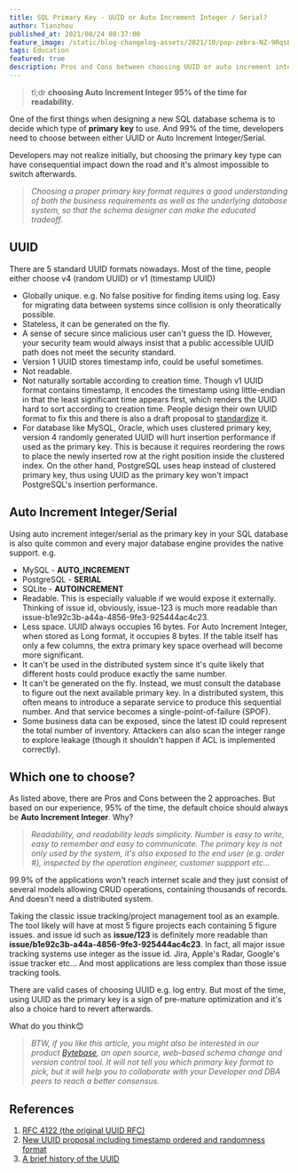 ```yaml
---
title: SQL Primary Key - UUID or Auto Increment Integer / Serial?
author: Tianzhou
published_at: 2021/08/24 08:37:00
feature_image: /static/blog-changelog-assets/2021/10/pop-zebra-NZ-9RqsE06I-unsplash-1.jpg
tags: Education
featured: true
description: Pros and Cons between choosing UUID or auto increment integer / serial for SQL database.
---
```


> tl;dr **choosing Auto Increment Integer 95% of the time for readability.**

One of the first things when designing a new SQL database schema is to decide which type of **primary key** to use. And 99% of the time, developers need to choose between either UUID or Auto Increment Integer/Serial.

Developers may not realize initially, but choosing the primary key type can have consequential impact down the road and it's almost impossible to switch afterwards.

> _Choosing a proper primary key format requires a good understanding of both the business requirements as well as the underlying database system, so that the schema designer can make the educated tradeoff._

## **UUID**

There are 5 standard UUID formats nowadays. Most of the time, people either choose v4 (random UUID) or v1 (timestamp UUID)

- Globally unique. e.g. No false positive for finding items using log. Easy for migrating data between systems since collision is only theoratically possible.
- Stateless, it can be generated on the fly.
- A sense of secure since malicious user can't guess the ID. However, your security team would always insist that a public accessible UUID path does not meet the security standard.
- Version 1 UUID stores timestamp info, could be useful sometimes.
- Not readable.
- Not naturally sortable according to creation time. Though v1 UUID format contains timestamp, it encodes the timestamp using little-endian in that the least significant time appears first, which renders the UUID hard to sort according to creation time. People design their own UUID format to fix this and there is also a draft proposal to [standardize](https://datatracker.ietf.org/doc/html/draft-peabody-dispatch-new-uuid-format) it.
- For database like MySQL, Oracle, which uses clustered primary key, version 4 randomly generated UUID will hurt insertion performance if used as the primary key. This is because it requires reordering the rows to place the newly inserted row at the right position inside the clustered index. On the other hand, PostgreSQL uses heap instead of clustered primary key, thus using UUID as the primary key won't impact PostgreSQL's insertion performance.

## **Auto Increment Integer/Serial**

Using auto increment integer/serial as the primary key in your SQL database is also quite common and every major database engine provides the native support. e.g.

- MySQL - **AUTO_INCREMENT**
- PostgreSQL - **SERIAL**
- SQLite - **AUTOINCREMENT**
- Readable. This is especially valuable if we would expose it externally. Thinking of issue id, obviously, issue-123 is much more readable than issue-b1e92c3b-a44a-4856-9fe3-925444ac4c23.
- Less space. UUID always occupies 16 bytes. For Auto Increment Integer, when stored as Long format, it occupies 8 bytes. If the table itself has only a few columns, the extra primary key space overhead will become more significant.
- It can't be used in the distributed system since it's quite likely that different hosts could produce exactly the same number.
- It can't be generated on the fly. Instead, we must consult the database to figure out the next available primary key. In a distributed system, this often means to introduce a separate service to produce this sequential number. And that service becomes a single-point-of-failure (SPOF).
- Some business data can be exposed, since the latest ID could represent the total number of inventory. Attackers can also scan the integer range to explore leakage (though it shouldn't happen if ACL is implemented correctly).

## **Which one to choose?**

As listed above, there are Pros and Cons between the 2 approaches. But based on our experience, 95% of the time, the default choice should always be **Auto Increment Integer**. Why?

> _Readability, and readability leads simplicity. Number is easy to write, easy to remember and easy to communicate. The primary key is not only used by the system, it's also exposed to the end user (e.g. order #), inspected by the operation engineer, customer suppport etc..._

99.9% of the applications won't reach internet scale and they just consist of several models allowing CRUD operations, containing thousands of records. And doesn't need a distributed system.

Taking the classic issue tracking/project management tool as an example. The tool likely will have at most 5 figure projects each containing 5 figure issues. and issue id such as **issue/123** is definitely more readable than **issue/b1e92c3b-a44a-4856-9fe3-925444ac4c23**. In fact, all major issue tracking systems use integer as the issue id. Jira, Apple's Radar, Google's issue tracker etc... And most applications are less complex than those issue tracking tools.

There are valid cases of choosing UUID e.g. log entry. But most of the time, using UUID as the primary key is a sign of pre-mature optimization and it's also a choice hard to revert afterwards.

What do you think😊

> _BTW, if you like this article, you might also be interested in our product [Bytebase](https://bytebase.com), an open source, web-based schema change and version control tool. It will not tell you which primary key format to pick, but it will help you to collaborate with your Developer and DBA peers to reach a better consensus._

## **References**

1. [RFC 4122 (the original UUID RFC)](https://tools.ietf.org/html/rfc4122)
2. [New UUID proposal including timestamp ordered and randomness format](https://datatracker.ietf.org/doc/html/draft-peabody-dispatch-new-uuid-format)
3. [A brief history of the UUID](https://segment.com/blog/a-brief-history-of-the-uuid)
